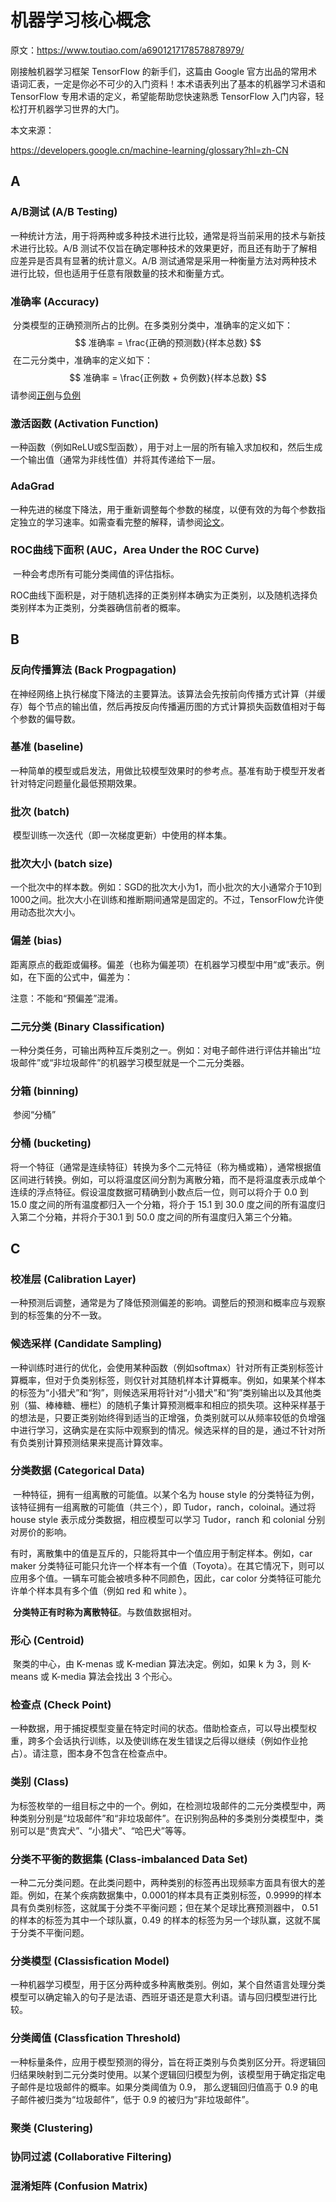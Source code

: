 # 机器学习核心概念

原文：https://www.toutiao.com/a6901217178578878979/



刚接触机器学习框架 TensorFlow 的新手们，这篇由 Google 官方出品的常用术语词汇表，一定是你必不可少的入门资料！本术语表列出了基本的机器学习术语和 TensorFlow 专用术语的定义，希望能帮助您快速熟悉 TensorFlow 入门内容，轻松打开机器学习世界的大门。

本文来源：

https://developers.google.cn/machine-learning/glossary?hl=zh-CN



## A

### A/B测试 (A/B Testing)

​        一种统计方法，用于将两种或多种技术进行比较，通常是将当前采用的技术与新技术进行比较。A/B 测试不仅旨在确定哪种技术的效果更好，而且还有助于了解相应差异是否具有显著的统计意义。A/B 测试通常是采用一种衡量方法对两种技术进行比较，但也适用于任意有限数量的技术和衡量方式。

### 准确率 (Accuracy)

​        分类模型的正确预测所占的比例。在多类别分类中，准确率的定义如下：
$$
准确率 = \frac{正确的预测数}{样本总数}
$$
​        在二元分类中，准确率的定义如下：
$$
准确率 = \frac{正例数 + 负例数}{样本总数}
$$
请参阅[正例]()与[负例]()

### 激活函数 (Activation Function)

​        一种函数（例如ReLU或S型函数），用于对上一层的所有输入求加权和，然后生成一个输出值（通常为非线性值）并将其传递给下一层。

### AdaGrad

​        一种先进的梯度下降法，用于重新调整每个参数的梯度，以便有效的为每个参数指定独立的学习速率。如需查看完整的解释，请参阅[论文]()。

### ROC曲线下面积 (AUC，Area Under the ROC Curve)

​        一种会考虑所有可能分类阈值的评估指标。

​        ROC曲线下面积是，对于随机选择的正类别样本确实为正类别，以及随机选择负类别样本为正类别，分类器确信前者的概率。



## B

### 反向传播算法 (Back Progpagation)

​        在神经网络上执行梯度下降法的主要算法。该算法会先按前向传播方式计算（并缓存）每个节点的输出值，然后再按反向传播遍历图的方式计算损失函数值相对于每个参数的偏导数。

### 基准 (baseline)

​        一种简单的模型或启发法，用做比较模型效果时的参考点。基准有助于模型开发者针对特定问题量化最低预期效果。

### 批次 (batch)

​        模型训练一次迭代（即一次梯度更新）中使用的样本集。

### 批次大小 (batch size)

​        一个批次中的样本数。例如：SGD的批次大小为1，而小批次的大小通常介于10到1000之间。批次大小在训练和推断期间通常是固定的。不过，TensorFlow允许使用动态批次大小。

### 偏差 (bias)

​        距离原点的截距或偏移。偏差（也称为偏差项）在机器学习模型中用“或”表示。例如，在下面的公式中，偏差为：



注意：不能和“预偏差”混淆。

### 二元分类 (Binary Classification)

​        一种分类任务，可输出两种互斥类别之一。例如：对电子邮件进行评估并输出“垃圾邮件”或“非垃圾邮件”的机器学习模型就是一个二元分类器。

### 分箱 (binning)

​        参阅“分桶”

### 分桶 (bucketing)

​        将一个特征（通常是连续特征）转换为多个二元特征（称为桶或箱），通常根据值区间进行转换。例如，可以将温度区间分割为离散分箱，而不是将温度表示成单个连续的浮点特征。假设温度数据可精确到小数点后一位，则可以将介于 0.0 到 15.0 度之间的所有温度都归入一个分箱，将介于 15.1 到 30.0 度之间的所有温度归入第二个分箱，并将介于30.1 到 50.0 度之间的所有温度归入第三个分箱。



## C



### 校准层 (Calibration Layer)

​        一种预测后调整，通常是为了降低预测偏差的影响。调整后的预测和概率应与观察到的标签集的分不一致。

### 候选采样 (Candidate Sampling)

​        一种训练时进行的优化，会使用某种函数（例如softmax）针对所有正类别标签计算概率，但对于负类别标签，则仅针对其随机样本计算概率。例如，如果某个样本的标签为“小猎犬”和“狗”，则候选采用将针对“小猎犬”和“狗”类别输出以及其他类别（猫、棒棒糖、栅栏）的随机子集计算预测概率和相应的损失项。这种采样基于的想法是，只要正类别始终得到适当的正增强，负类别就可以从频率较低的负增强中进行学习，这确实是在实际中观察到的情况。候选采样的目的是，通过不针对所有负类别计算预测结果来提高计算效率。

### 分类数据 (Categorical Data)

​        一种特征，拥有一组离散的可能值。以某个名为 house style 的分类特征为例，该特征拥有一组离散的可能值（共三个），即 Tudor，ranch，coloinal。通过将 house style 表示成分类数据，相应模型可以学习 Tudor，ranch 和 colonial 分别对房价的影响。

​        有时，离散集中的值是互斥的，只能将其中一个值应用于制定样本。例如，car maker 分类特征可能只允许一个样本有一个值（Toyota）。在其它情况下，则可以应用多个值。一辆车可能会被喷多种不同颜色，因此，car color 分类特征可能允许单个样本具有多个值（例如 red 和 white ）。

​        **分类特正有时称为离散特征**。与数值数据相对。

### 形心 (Centroid)

​        聚类的中心，由 K-menas 或 K-median 算法决定。例如，如果 k 为 3，则 K-means 或 K-media 算法会找出 3 个形心。

### 检查点 (Check Point)

​        一种数据，用于捕捉模型变量在特定时间的状态。借助检查点，可以导出模型权重，跨多个会话执行训练，以及使训练在发生错误之后得以继续（例如作业抢占）。请注意，图本身不包含在检查点中。

### 类别 (Class)

​        为标签枚举的一组目标之中的一个。例如，在检测垃圾邮件的二元分类模型中，两种类别分别是“垃圾邮件”和“非垃圾邮件”。在识别狗品种的多类别分类模型中，类别可以是“贵宾犬”、“小猎犬”、“哈巴犬”等等。

### 分类不平衡的数据集 (Class-imbalanced Data Set)

​        一种二元分类问题。在此类问题中，两种类别的标签再出现频率方面具有很大的差距。例如，在某个疾病数据集中，0.0001的样本具有正类别标签，0.9999的样本具有负类别标签，这就属于分类不平衡问题；但在某个足球比赛预测器中， 0.51 的样本的标签为其中一个球队赢，0.49 的样本的标签为另一个球队赢，这就不属于分类不平衡问题。

### 分类模型 (Classisfication Model)

​        一种机器学习模型，用于区分两种或多种离散类别。例如，某个自然语言处理分类模型可以确定输入的句子是法语、西班牙语还是意大利语。请与回归模型进行比较。

###  分类阈值 (Classfication Threshold)

​        一种标量条件，应用于模型预测的得分，旨在将正类别与负类别区分开。将逻辑回归结果映射到二元分类时使用。以某个逻辑回归模型为例，该模型用于确定指定电子邮件是垃圾邮件的概率。如果分类阈值为 0.9， 那么逻辑回归值高于 0.9 的电子邮件被归类为“垃圾邮件”，低于 0.9 的被归为“非垃圾邮件”。

### 聚类 (Clustering)



### 协同过滤 (Collaborative Filtering)



### 混淆矩阵 (Confusion Matrix)